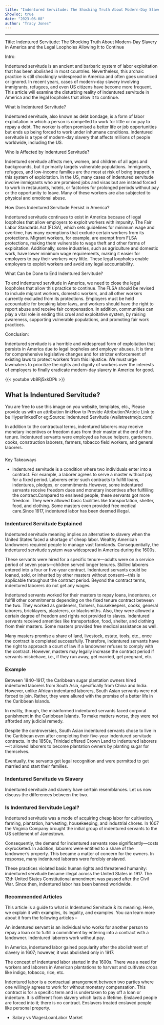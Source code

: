 ```yaml
---
title: "Indentured Servitude: The Shocking Truth About Modern-Day Slavery in America and the Legal Loopholes Allowing It to Continue"
ShowToc: true 
date: "2023-06-08"
author: "Tracy Jones"
---
```

*****
Title: Indentured Servitude: The Shocking Truth About Modern-Day Slavery in America and the Legal Loopholes Allowing It to Continue

Intro:

Indentured servitude is an ancient and barbaric system of labor exploitation that has been abolished in most countries. Nevertheless, this archaic practice is still shockingly widespread in America and often goes unnoticed or ignored. In recent years, cases of modern-day slavery involving immigrants, refugees, and even US citizens have become more frequent. This article will examine the disturbing reality of indentured servitude in America and the legal loopholes that allow it to continue.

What is Indentured Servitude?

Indentured servitude, also known as debt bondage, is a form of labor exploitation in which a person is compelled to work for little or no pay to repay a debt. The worker is often promised a better life or job opportunities but ends up being forced to work under inhumane conditions. Indentured servitude is a type of modern-day slavery that affects millions of people worldwide, including the US.

Who is Affected by Indentured Servitude?

Indentured servitude affects men, women, and children of all ages and backgrounds, but it primarily targets vulnerable populations. Immigrants, refugees, and low-income families are the most at risk of being trapped in this system of exploitation. In the US, many cases of indentured servitude involve immigrants who are promised jobs and visas but are instead forced to work in restaurants, hotels, or factories for prolonged periods without pay or the opportunity to leave. Many of these workers are also subjected to physical and emotional abuse.

How Does Indentured Servitude Persist in America?

Indentured servitude continues to exist in America because of legal loopholes that allow employers to exploit workers with impunity. The Fair Labor Standards Act (FLSA), which sets guidelines for minimum wage and overtime, has many exemptions that exclude certain workers from its protections. Migrant workers, for example, are exempt from FLSA protections, making them vulnerable to wage theft and other forms of exploitation. Additionally, some industries, such as agriculture and domestic work, have lower minimum wage requirements, making it easier for employers to pay their workers very little. These legal loopholes enable employers to exploit workers and avoid any legal accountability.

What Can be Done to End Indentured Servitude?

To end indentured servitude in America, we need to close the legal loopholes that allow this practice to continue. The FLSA should be revised to include migrant workers, domestic workers, and all other workers currently excluded from its protections. Employers must be held accountable for breaking labor laws, and workers should have the right to report abuse and receive fair compensation. In addition, communities can play a vital role in ending this cruel and exploitative system, by raising awareness, supporting vulnerable populations, and promoting fair work practices.

Conclusion:

Indentured servitude is a horrible and widespread form of exploitation that persists in America due to legal loopholes and employer abuses. It is time for comprehensive legislative changes and for stricter enforcement of existing laws to protect workers from this injustice. We must urge lawmakers to prioritize the rights and dignity of workers over the interests of employers to finally eradicate modern-day slavery in America for good.

{{< youtube vb8Rj5xkDPk >}} 



## What Is Indentured Servitude?
 
 You are free to use this image on you website, templates, etc.,  Please provide us with an attribution linkHow to Provide Attribution?Article Link to be HyperlinkedFor eg:Source: Indentured Servitude (wallstreetmojo.com) 
 
In addition to the contractual terms, indentured laborers may receive monetary incentives or freedom dues from their master at the end of the tenure. Indentured servants were employed as house helpers, gardeners, cooks, construction laborers, farmers, tobacco field workers, and general laborers. 
 

 
### 
Key Takeaways

 
- Indentured servitude is a condition where two individuals enter into a contract. For example, a laborer agrees to serve a master without pay for a fixed period. Laborers enter such contracts to fulfill loans, indentures, pledges, or commitments.However, some indentured servants receive freedom dues and monetary incentives after fulfilling the contract.Compared to enslaved people, these servants got more freedom. They were allowed basic facilities like transportation, shelter, food, and clothing. Some masters even provided free medical care.Since 1917, indentured labor has been deemed illegal.

 
### Indentured Servitude Explained
 
Indentured servitude meaning implies an alternative to slavery when the United States faced a shortage of cheap labor. Wealthy American landowners required people to manage vast farmlands. Consequentially, the indentured servitude system was widespread in America during the 1600s.
 
These servants were hired for a specific tenure—adults were on a service period of seven years—children served longer tenures. Skilled laborers entered into a four or five-year contract. Indentured servants could be loaned, sold, or inherited by other masters without consent—this is applicable throughout the contract period. Beyond the contract terms, indentured laborers do not get any wages.
 
Indentured servants worked for their masters to repay loans, indentures, or fulfill other commitments depending on the fixed tenure contract between the two. They worked as gardeners, farmers, housekeepers, cooks, general laborers, bricklayers, plasterers, or blacksmiths. Also, they were allowed a certain degree of freedom and rights not provided to slaves. Indentured servants received amenities like transportation, food, shelter, and clothing from their masters. Some masters provided free medical assistance as well.
 
Many masters promise a share of land, livestock, estate, tools, etc., once the contract is completed successfully. Therefore, indentured servants have the right to approach a court of law if a landowner refuses to comply with the contract. However, masters may legally increase the contract period if servants misbehave, i.e., if they run away, get married, get pregnant, etc.
 
### Example
 
Between 1840–1917, the Caribbean sugar plantation owners hired indentured laborers from South Asia, specifically from China and India. However, unlike African indentured laborers, South Asian servants were not forced to join. Rather, they were allured with the promise of a better life in the Caribbean Islands.
 
In reality, though, the misinformed indentured servants faced corporal punishment in the Caribbean Islands. To make matters worse, they were not afforded any judicial remedy.
 
Despite the controversies, South Asian indentured servants chose to live in the Caribbean even after completing their five-year indentured servitude contracts. In the 1850s, Trinidad offered Crown Land to indentured laborers—it allowed laborers to become plantation owners by planting sugar for themselves.
 
Eventually, the servants got legal recognition and were permitted to get married and start their families.
 
### Indentured Servitude vs Slavery
 
Indentured servitude and slavery have certain resemblances. Let us now discuss the differences between the two.
 
### Is Indentured Servitude Legal?
 
Indentured servitude was a mode of acquiring cheap labor for cultivation, farming, plantation, harvesting, housekeeping, and industrial chores. In 1607 the Virginia Company brought the initial group of indentured servants to the US settlement of Jamestown.
 
Consequently, the demand for indentured servants rose significantly—costs skyrocketed. In addition, laborers were entitled to a share of the landowner’s property. This became a matter of concern for the owners. In response, many indentured laborers were forcibly enslaved.
 
These practices violated basic human rights and threatened humanity: indentured servitude became illegal across the United States in 1917. The 13th United States Constitutional amendment was passed after the Civil War. Since then, indentured labor has been banned worldwide.
 
### Recommended Articles
 
This article is a guide to what is Indentured Servitude & its meaning. Here, we explain it with examples, its legality, and examples. You can learn more about it from the following articles –
 
An indentured servant is an individual who works for another person to repay a loan or to fulfill a commitment by entering into a contract with a landowner. Indentured laborers work without pay.
 
In America, indentured labor gained popularity after the abolishment of slavery in 1607; however, it was abolished only in 1917.
 
The concept of indentured labor started in the 1600s. There was a need for workers and laborers in American plantations to harvest and cultivate crops like indigo, tobacco, rice, etc.
 
Indentured labor is a contractual arrangement between two parties where one willingly agrees to work for without monetary compensation. This contract is for a specific term and is undertaken to pay off a loan or indenture. It is different from slavery which lasts a lifetime. Enslaved people are forced into it; there is no contract. Enslavers treated enslaved people like personal property.
 
- Salary vs WagesLoanLabor Market




